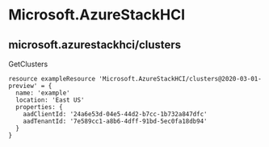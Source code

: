 # Microsoft.AzureStackHCI

## microsoft.azurestackhci/clusters

GetClusters
```bicep
resource exampleResource 'Microsoft.AzureStackHCI/clusters@2020-03-01-preview' = {
  name: 'example'
  location: 'East US'
  properties: {
    aadClientId: '24a6e53d-04e5-44d2-b7cc-1b732a847dfc'
    aadTenantId: '7e589cc1-a8b6-4dff-91bd-5ec0fa18db94'
  }
}
```
